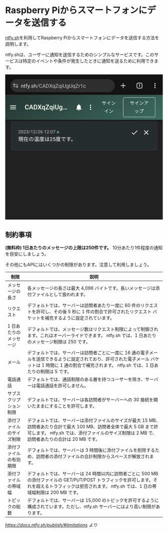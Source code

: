# Raspberry Piからスマートフォンにデータを送信する

[ntfy.sh](https://ntfy.sh/)を利用してRaspberry Piからスマートフォンにデータを送信する方法を説明します。

ntfy.shは、ユーザーに通知を送信するためのシンプルなサービスです。このサービスは特定のイベントや条件が発生したときに通知を送るために利用できます。

![](ntfy.png)

## 制約事項

**(無料枠) 1日あたりのメッセージの上限は250件です。**
10分あたり1件程度の通知を目安にしましょう。

その他にもAPIにはいくつかの制限があります。注意して利用しましょう。

| 制限                     | 説明                                                                                                                                                                                                                  |
| ------------------------ | --------------------------------------------------------------------------------------------------------------------------------------------------------------------------------------------------------------------- |
| メッセージの長さ         | 各メッセージの長さは最大 4,096 バイトです。長いメッセージは添付ファイルとして扱われます。                                                                                                                             |
| リクエスト               | デフォルトでは、サーバーは訪問者あたり一度に 60 件のリクエストを許可し、その後 5 秒に 1 件の割合で許可されたリクエスト バケットを補充するように設定されています。                                                     |
| 1 日あたりのメッセージ   | デフォルトでは、メッセージ数はリクエスト制限によって制御されます。これはオーバーライドできます。 ntfy.sh では、1 日あたりのメッセージ制限は 250 です。                                                                |
| メール                   | デフォルトでは、サーバーは訪問者ごとに一度に 16 通の電子メールを送信できるように設定されており、許可された電子メール バケットは 1 時間に 1 通の割合で補充されます。 ntfy.sh では、1 日あたりの制限は 5 です。         |
| 電話通話                 | デフォルトでは、通話制限のある層を持つユーザーを除き、サーバーは電話通話を許可しません。                                                                                                                              |
| サブスクリプション制限   | デフォルトでは、サーバーは各訪問者がサーバーへの 30 接続を開いたままにすることを許可します。                                                                                                                          |
| 添付ファイルのサイズ制限 | デフォルトでは、サーバーは添付ファイルのサイズが最大 15 MB、訪問者あたり合計で最大 100 MB、訪問者全体で最大 5 GB まで許可します。 ntfy.sh では、添付ファイルのサイズ制限は 2 MB で、訪問者あたりの合計は 20 MB です。 |
| 添付ファイルの有効期限   | デフォルトでは、サーバーは 3 時間後に添付ファイルを削除するため、訪問者の添付ファイルの合計制限からスペースが解放されます。                                                                                           |
| 添付ファイルの帯域幅     | デフォルトでは、サーバーは 24 時間以内に訪問者ごとに 500 MB の添付ファイルの GET/PUT/POST トラフィックを許可します。それを超えるトラフィックは拒否されます。 ntfy.sh では、1 日の帯域幅制限は 200 MB です。           |
| トピックの総数           | デフォルトでは、サーバーは 15,000 のトピックを許可するように構成されています。ただし、ntfy.sh サーバーにはより高い制限があります。                                                                                    |

_<https://docs.ntfy.sh/publish/#limitations> より_
